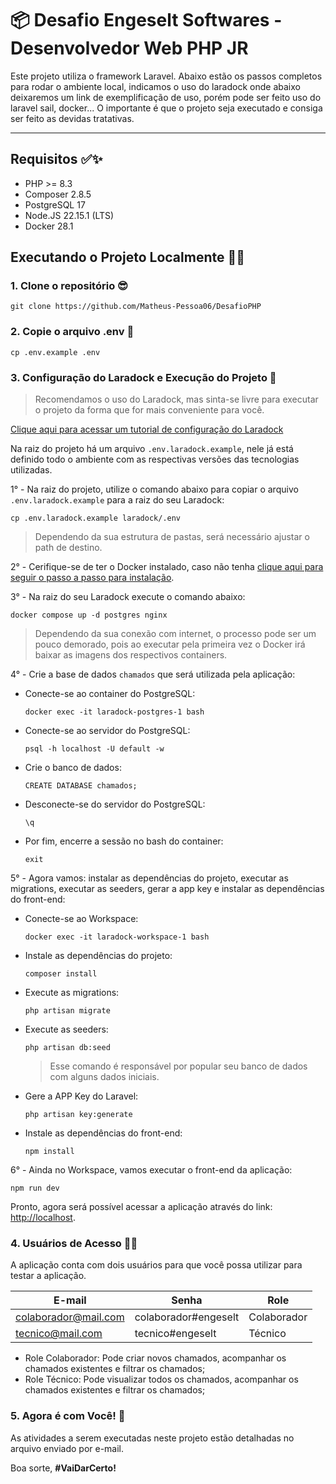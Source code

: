 # 📦 Desafio Engeselt Softwares - Desenvolvedor Web PHP JR

Este projeto utiliza o framework Laravel. Abaixo estão os passos completos para rodar o ambiente local, indicamos o uso do laradock onde abaixo deixaremos um link de exemplificação de uso, porém pode ser feito uso do laravel sail, docker... O importante é que o projeto seja executado e consiga ser feito as devidas tratativas.

---
## Requisitos ✅✨

- PHP >= 8.3
- Composer 2.8.5
- PostgreSQL 17
- Node.JS 22.15.1 (LTS)
- Docker 28.1

## Executando o Projeto Localmente 🚀✨

### 1. Clone o repositório 😎

```
git clone https://github.com/Matheus-Pessoa06/DesafioPHP
```

### 2. Copie o arquivo .env 📂

```
cp .env.example .env
```

### 3. Configuração do Laradock e Execução do Projeto 🚀

> Recomendamos o uso do Laradock, mas sinta-se livre para executar o projeto da forma que for mais conveniente para você.

[Clique aqui para acessar um tutorial de configuração do Laradock](https://youtu.be/4oO_ZGX3Rbs?si=dFLaG_HvlAOU5uiv) 

Na raiz do projeto há um arquivo `.env.laradock.example`, nele já está definido todo o ambiente com as respectivas versões das tecnologias utilizadas.

1° - Na raiz do projeto, utilize o comando abaixo para copiar o arquivo `.env.laradock.example` para a raiz do seu Laradock:
```
cp .env.laradock.example laradock/.env
```
> Dependendo da sua estrutura de pastas, será necessário ajustar o path de destino.

2° - Cerifique-se de ter o Docker instalado, caso não tenha [clique aqui para seguir o passo a passo para instalação](https://docs.docker.com/get-started/get-docker/).

3° - Na raiz do seu Laradock execute o comando abaixo:
```
docker compose up -d postgres nginx
```
> Dependendo da sua conexão com internet, o processo pode ser um pouco demorado, pois ao executar pela primeira vez o Docker irá baixar as imagens dos respectivos containers.

4° - Crie a base de dados `chamados` que será utilizada pela aplicação:
* Conecte-se ao container do PostgreSQL:
    ```
    docker exec -it laradock-postgres-1 bash
    ```
* Conecte-se ao servidor do PostgreSQL:
    ```
    psql -h localhost -U default -w
    ```
* Crie o banco de dados:
    ```
    CREATE DATABASE chamados;
    ```
* Desconecte-se do servidor do PostgreSQL:
    ```
    \q
    ```
* Por fim, encerre a sessão no bash do container:
    ```
    exit
    ```

5° - Agora vamos: instalar as dependências do projeto, executar as migrations, executar as seeders, gerar a app key e instalar as dependências do front-end:
* Conecte-se ao Workspace:
    ```
    docker exec -it laradock-workspace-1 bash
    ```
* Instale as dependências do projeto:
    ```
    composer install
    ```
* Execute as migrations:
    ```
    php artisan migrate
    ```
* Execute as seeders:
    ```
    php artisan db:seed
    ```
    > Esse comando é responsável por popular seu banco de dados com alguns dados iniciais.
* Gere a APP Key do Laravel:
    ```
    php artisan key:generate
    ```
* Instale as dependências do front-end:
    ```
    npm install
    ```

6° - Ainda no Workspace, vamos executar o front-end da aplicação:
```
npm run dev
```

Pronto, agora será possível acessar a aplicação através do link: [http://localhost](http://localhost).

### 4. Usuários de Acesso 🧑‍💻

A aplicação conta com dois usuários para que você possa utilizar para testar a aplicação.

E-mail | Senha | Role
------ | ----- | ------
colaborador@mail.com | colaborador#engeselt | Colaborador
tecnico@mail.com | tecnico#engeselt | Técnico

* Role Colaborador: Pode criar novos chamados, acompanhar os chamados existentes e filtrar os chamados;
* Role Técnico: Pode visualizar todos os chamados, acompanhar os chamados existentes e filtrar os chamados;

### 5. Agora é com Você! 🚀

As atividades a serem executadas neste projeto estão detalhadas no arquivo enviado por e-mail.

Boa sorte, **#VaiDarCerto!**
